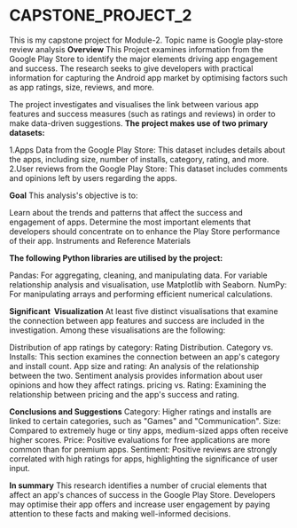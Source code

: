 # CAPSTONE_PROJECT_2
This is my capstone project for Module-2. Topic name is Google play-store review analysis
**Overview**
This Project examines information from the Google Play Store to identify the major elements driving app engagement and success. The research seeks to give developers with practical information for capturing the Android app market by optimising factors such as app ratings, size, reviews, and more.

The project investigates and visualises the link between various app features and success measures (such as ratings and reviews) in order to make data-driven suggestions.
**The project makes use of two primary datasets:**

1.Apps Data from the Google Play Store: This dataset includes details about the apps, including size, number of installs, category, rating, and more.
2.User reviews from the Google Play Store: This dataset includes comments and opinions left by users regarding the apps.

**Goal**
This analysis's objective is to:

Learn about the trends and patterns that affect the success and engagement of apps.
Determine the most important elements that developers should concentrate on to enhance the Play Store performance of their app.
Instruments and Reference Materials

**The following Python libraries are utilised by the project:**

Pandas: For aggregating, cleaning, and manipulating data.
For variable relationship analysis and visualisation, use Matplotlib with Seaborn.
NumPy: For manipulating arrays and performing efficient numerical calculations.

**Significant  Visualization**
At least five distinct visualisations that examine the connection between app features and success are included in the investigation. Among these visualisations are the following:

Distribution of app ratings by category: Rating Distribution.
Category vs. Installs: This section examines the connection between an app's category and install count.
App size and rating: An analysis of the relationship between the two.
Sentiment analysis provides information about user opinions and how they affect ratings.
pricing vs. Rating: Examining the relationship between pricing and the app's success and rating.

**Conclusions and Suggestions**
Category: Higher ratings and installs are linked to certain categories, such as "Games" and "Communication".
Size: Compared to extremely huge or tiny apps, medium-sized apps often receive higher scores.
Price: Positive evaluations for free applications are more common than for premium apps.
Sentiment: Positive reviews are strongly correlated with high ratings for apps, highlighting the significance of user input.

**In summary**
This research identifies a number of crucial elements that affect an app's chances of success in the Google Play Store. Developers may optimise their app offers and increase user engagement by paying attention to these facts and making well-informed decisions.






